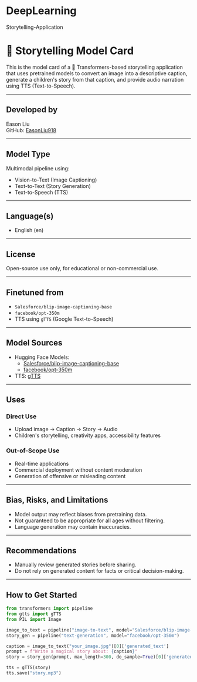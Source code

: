 # DeepLearning 
Storytelling-Application
# 🧠 Storytelling Model Card

This is the model card of a 🤗 Transformers-based storytelling application that uses pretrained models to convert an image into a descriptive caption, generate a children's story from that caption, and provide audio narration using TTS (Text-to-Speech).

---

## Developed by
Eason Liu  
GitHub: [EasonLiu918](https://github.com/EasonLiu918)

---

## Model Type
Multimodal pipeline using:
- Vision-to-Text (Image Captioning)
- Text-to-Text (Story Generation)
- Text-to-Speech (TTS)

---

## Language(s)
- English (en)

---

## License
Open-source use only, for educational or non-commercial use.

---

## Finetuned from
- `Salesforce/blip-image-captioning-base`
- `facebook/opt-350m`
- TTS using `gTTS` (Google Text-to-Speech)

---

## Model Sources
- Hugging Face Models:
  - [Salesforce/blip-image-captioning-base](https://huggingface.co/Salesforce/blip-image-captioning-base)
  - [facebook/opt-350m](https://huggingface.co/facebook/opt-350m)
- TTS: [gTTS](https://pypi.org/project/gTTS/)

---

## Uses

### Direct Use
- Upload image → Caption → Story → Audio
- Children's storytelling, creativity apps, accessibility features

### Out-of-Scope Use
- Real-time applications
- Commercial deployment without content moderation
- Generation of offensive or misleading content

---

## Bias, Risks, and Limitations
- Model output may reflect biases from pretraining data.
- Not guaranteed to be appropriate for all ages without filtering.
- Language generation may contain inaccuracies.

---

## Recommendations
- Manually review generated stories before sharing.
- Do not rely on generated content for facts or critical decision-making.

---

## How to Get Started

```python
from transformers import pipeline
from gtts import gTTS
from PIL import Image

image_to_text = pipeline("image-to-text", model="Salesforce/blip-image-captioning-base")
story_gen = pipeline("text-generation", model="facebook/opt-350m")

caption = image_to_text("your_image.jpg")[0]['generated_text']
prompt = f"Write a magical story about: {caption}"
story = story_gen(prompt, max_length=300, do_sample=True)[0]['generated_text']

tts = gTTS(story)
tts.save("story.mp3")
